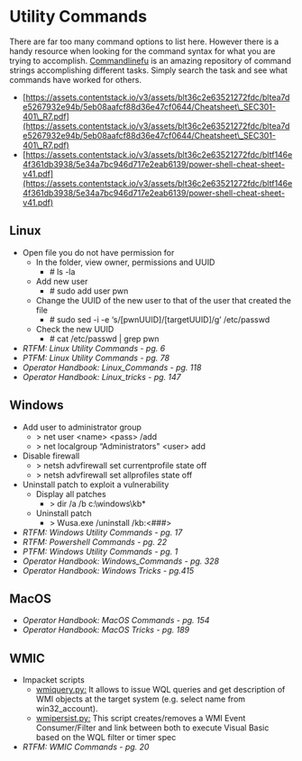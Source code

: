 # Utility Commands

There are far too many command options to list here. However there is a handy resource when looking for the command syntax for what you are trying to accomplish. [Commandlinefu](https://www.commandlinefu.com/commands/browse) is an amazing repository of command strings accomplishing different tasks. Simply search the task and see what commands have worked for others.

* [https://assets.contentstack.io/v3/assets/blt36c2e63521272fdc/bltea7de5267932e94b/5eb08aafcf88d36e47cf0644/Cheatsheet\_SEC301-401\_R7.pdf](https://assets.contentstack.io/v3/assets/blt36c2e63521272fdc/bltea7de5267932e94b/5eb08aafcf88d36e47cf0644/Cheatsheet\_SEC301-401\_R7.pdf)
* [https://assets.contentstack.io/v3/assets/blt36c2e63521272fdc/bltf146e4f361db3938/5e34a7bc946d717e2eab6139/power-shell-cheat-sheet-v41.pdf](https://assets.contentstack.io/v3/assets/blt36c2e63521272fdc/bltf146e4f361db3938/5e34a7bc946d717e2eab6139/power-shell-cheat-sheet-v41.pdf)

## **Linux**

* &#x20;Open file you do not have permission for
  * In the folder, view owner, permissions and UUID
    * \# ls -la
  * Add new user
    * \# sudo add user pwn
  * Change the UUID of the new user to that of the user that created the file
    * \# sudo sed -i -e ‘s/\[pwnUUID]/\[targetUUID]/g’ /etc/passwd
  * Check the new UUID
    * \# cat /etc/passwd | grep pwn
* _RTFM: Linux Utility Commands - pg. 6_
* _PTFM: Linux Utility Commands - pg. 78_
* _Operator Handbook: Linux\_Commands - pg. 118_
* _Operator Handbook: Linux\_tricks - pg. 147_

## **Windows**

* Add user to administrator group
  * \> net user \<name> \<pass> /add
  * \> net localgroup “Administrators" \<user> add
* Disable firewall
  * \> netsh advfirewall set currentprofile state off
  * \> netsh advfirewall set allprofiles state off
* Uninstall patch to exploit a vulnerability
  * Display all patches
    * \> dir /a /b c:\windows\kb\*
  * Uninstall patch
    * \> Wusa.exe /uninstall /kb:<###>
* _RTFM: Windows Utility Commands - pg. 17_
* _RTFM: Powershell Commands - pg. 22_
* _PTFM: Windows Utility Commands - pg. 1_
* _Operator Handbook: Windows\_Commands - pg. 328_
* _Operator Handbook: Windows Tricks - pg.415_

## **MacOS**

* _Operator Handbook: MacOS Commands - pg. 154_
* _Operator Handbook: MacOS Tricks - pg. 189_

## **WMIC**

* Impacket scripts
  * [wmiquery.py:](https://github.com/SecureAuthCorp/impacket/blob/impacket\_0\_9\_21/examples/wmiquery.py) It allows to issue WQL queries and get description of WMI objects at the target system (e.g. select name from win32\_account).
  * [wmipersist.py:](https://github.com/SecureAuthCorp/impacket/blob/impacket\_0\_9\_21/examples/wmipersist.py) This script creates/removes a WMI Event Consumer/Filter and link between both to execute Visual Basic based on the WQL filter or timer spec
* _RTFM: WMIC Commands - pg. 20_
